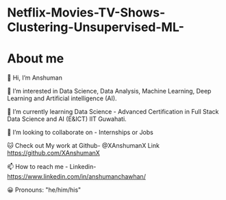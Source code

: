 # Netflix-Movies-TV-Shows-Clustering-Unsupervised-ML-


# About me
👋 Hi, I’m Anshuman

👀 I’m interested in Data Science, Data Analysis, Machine Learning, Deep Learning and Artificial intelligence (AI).

🌱 I’m currently learning Data Science - Advanced Certification in Full Stack Data Science and AI (E&ICT) IIT Guwahati.

💞️ I’m looking to collaborate on - Internships or Jobs

🐱 Check out My work at Github- @XAnshumanX
Link https://github.com/XAnshumanX

📫 How to reach me - Linkedin- https://www.linkedin.com/in/anshumanchawhan/

😀 Pronouns: "he/him/his"

